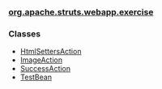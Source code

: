 ### [org.apache.struts.webapp.exercise](package-summary.html.md)

### Classes

-   [HtmlSettersAction](HtmlSettersAction.html.md)
-   [ImageAction](ImageAction.html.md)
-   [SuccessAction](SuccessAction.html.md)
-   [TestBean](TestBean.html.md)

